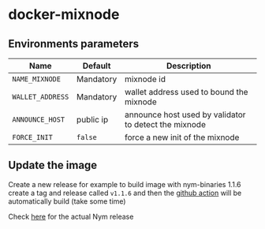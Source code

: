 # docker-mixnode


## Environments parameters

| Name | Default | Description |
|------|---------|-------------|
| `NAME_MIXNODE` | Mandatory | mixnode id |
| `WALLET_ADDRESS` |Mandatory | wallet address used to bound the mixnode |
| `ANNOUNCE_HOST`| public ip | announce host used by validator to detect the mixnode |
| `FORCE_INIT`   | `false` | force a new init of the mixnode |


## Update the image

Create a new release for example to build image with nym-binaries 1.1.6 create a tag and release called `v1.1.6` and then the [github action](.github/workflows/docker-image.yml) will be automatically build (take some time)

Check [here](https://github.com/nymtech/nym/releases) for the actual Nym release
